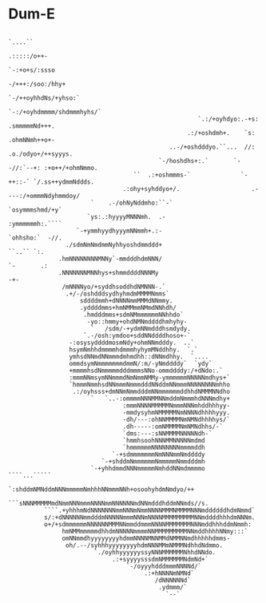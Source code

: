 # Dum-E



                                                                           `....``                  
                                                                         .:::::/o++-                
                                                                       `-:+o+s/:ssso                
                                                                    -/+++:/soo:/hhy+                
                                                                 `-/++oyhhdNs/+yhso:`               
                                                             `-:/+oyhdmmmm/shdmmmhyhs/`             
                                                         `.:/+oyhdyo:.-+s: .smmmmmNd+++.            
                                                      .:/+oshdmh+.    `s:   .ohmNNmh++o+-           
                                                 ..-/+oshdddyo.``...  //:  .o./odyo+/++syyys.       
                                              `-/hoshdhs+:.`       `--//:`--+: :+o++/+ohmNmmo.      
                                       ``  .:+oshmmms-`              `-++::-` `/.ss++ydmmNddds.     
                                    .:ohy+syhddyo+/.                    .----:/+ommmNdyhmmdoy/      
                           `    .-/ohNyNddmho:``-`                              `osymmmshmd/+y`     
                          `ys:.:hyyyyMNNNmh.  .-                                    :ymmmmmmh:.```` 
                       `-+ymmhyydhyyymNNmmh+.:-                                      `ohhsho:`  -//.
                    ./sdmNmNmdmmNyhhyoshdmmddd+                                      ``..`` `:.     
                  .hmNNNNNNNNMNNy`-mmdddhdmNNN/                                     `-       .:     
                  .NNNNNNNMNNhys+shmmddddNNNMy                                     -+-              
                   /mNNNNyo/+syddhsoddhdNMNNN-.`                                                    
                    .+/-/oshdddsydhyhmdmMMMMNmms`                                                   
                        sddddmmh+dNNNNmmMMMdNNmmy.                                                  
                        .yddddmms+hmNMMmmNMmdNNhdh/                                                 
                         .hmdddmms+sdmNMmmmmmmNNhhdo`                                               
                          -yo::hmmy+ohdNMNmddddhmhyhy-                                              
                           `   /sdm/-+ydmNNmdddhsmdydy.                                             
                         `.-/osh:ymdoo+sddNNddddhoso+-`                                             
                     -:osysyddddmosmNdy+ohmNNmdddy.  ..`                                            
                     hsymNmhhdmmmmhdmmmhyhymMNddhhy.  `.`                                           
                     ymhsdNNmdNNmmmdmhmdhh::dNNmdhhy.  `....                                        
                     ommdsymNmmmmmmmdmmN/:m/-yNmddddy`  `ydy`                                       
                     +mmmmhsdNmmmmmdddmmmsNNo-ommddddy:/+dNdo:.`                                    
                     :mmmNNmsymNNmmmdNmNmmNMMy-ymmmmmmNNNNNmdhys+`                                  
                     `hmmmNmmhsdNNmmmNmmmdddNNddmNNmmmNNNNNNNNmhho                                  
                      .:/oyhsss+dmNNmNmmdddmNNmmmmmmddhhdNMMMNNdho                                  
                           `   `..-:ommmmNNNMMNNmddmNmmmhdNNNmdhy+                                  
                                    :mmmNNNNMMMMMNmmmNNNmhddhhhyy-                                  
                                    -mmdysyhmNMMMMMNmNNNNdhhhhyyy.                                  
                                    -dh/---:ohNNMMMMNmNMNdhhhhys/`                                  
                                    .dh-----:omNMMMMNmNMNdhhs/-`                                    
                                    `dms:---:sNNMMMMNNNNNdh-`                                       
                                    `hmmhsoohNNNMMNNNNNmdmd                                         
                                    `hmmmmmmNNNNNNNNmmmmddh                                         
                                 `-+sdmmmmmmmNmNNNmmNmddddy                                         
                              `-+shddmNmmmmmmNmmmmmNmmdddmh                                         
                           `-+yhhdmmdNNNmmmmmNmhddNNmdmmmmo    ````...`````                         
                        `:shddmNMNddmNNNmmmmmNmhhhNNmmmNNh+osoohyhdmNmdyo/++                        
                     ```sNNNMMMMMmdNmmNNNmmmNNNNmmNNNNNNmdNNmdddhddmNNmds//s.                       
              ````.+yhhhmNdNNNNNNNmmNNNmNmmNNNNMMMNMMMMNNNmddddddhdmNmmd`                           
              s/:+dNNNNNNmmdddmNNNNNmmmNNNmNNNNMMMMMMMMMNNmddddhhhdmNNNm.                           
              o+/+sdmmmmmmNNNNNNMMMNNmmddmmmNNNNMMMMMMMNNNmddhhhddmNmmh:                            
                   hmNMMmmmmmdhhdmNNNNNmmmmNNMMMMMMMMMNNmddhhhhNNmy:::`                             
                   omNNmmdhyyyyyyyyhdmmNNNNMNNMMdNMMNNmdhhhhhdmms-                                  
                    oh/.--/syhhhyyyyyyyyhdmNNNMMmNMMMNdhhdNdmmo.                                    
                            `./oyhhyyyyyyssyNNNMMMMMMNhhdNNdo.                                      
                                 .:+syyyysssdmNMMMMMMNdmNd+`                                        
                                     `-/oyyyhdddmmmNNNNd/`                                          
                                          .:+hNNNNmNMNd`                                            
                                             /dNNNNNNd`                                             
                                              .ydmmm/`                                              
                                                `--`    
